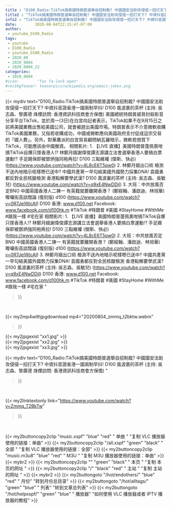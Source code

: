 ```yaml
---
title : "D100_Radio:TikTok搞美國特朗普選舉自招制裁? 中國國安法助攻侵侵一招打天下? 中資抖音證香港一國兩制早抖! D100 風波裹的茶杯 (主持: 吳志森、黎廣德 烽煙訪問: 香港資訊科技商會方保僑) "
title2 : "TikTok搞美國特朗普選舉自招制裁? 中國國安法助攻侵侵一招打天下? 中資抖音證香港一國兩制早抖! D100 風波裹的茶杯 (主持: 吳志森、黎廣德 烽煙訪問: 香港資訊科技商會方保僑) "
info2 : "TikTok搞美國特朗普選舉自招制裁? 中國國安法助攻侵侵一招打天下? 中資抖音證香港一國兩制早抖! D100 風波裹的茶杯 (主持: 吳志森、黎廣德 烽煙訪問: 香港資訊科技商會方保僑)    美國總統特朗普威脅封殺影音分享平台TikTok，並於周一(3日)在白宮向記者表示，TikTok如果不在9月15日之前將美國業務出售給美國公司，就會被趕出美國市場。特朗普表示不介意微軟收購TikTok美國業務，又指若收購成功，中國或微軟應向美國政府支付促成這宗交易的「媒人費」。另外，對華鷹派的白宮貿易顧問納瓦羅暗示，微軟若想買下TikTok，可能應該由中國撤資。    相關影片:  1. 【LIVE 直播】美國特朗普蓬佩奧咁搞TikTok自爆只揼香港人!? 林鄭月娥謝偉俊譚志源講立法會選舉香港人要搞白票運動!? 手足踢保即被鄧炳強同袍再拉! D100 三點維權 (傑斯、快必) (https://www.youtube.com/watch?v=4L8cE6T5pw0)  2. 林鄭月娥出口術 檢測不送內地暗示呢樣嘢已送中? 中國共產黨一早勾結美國外國勢力採集DNA! 袁國勇都反對全民核酸檢測 香港點解要學武漢? D100 風波裏的茶杯 (主持: 吳志森、吳敏兒) (https://www.youtube.com/watch?v=q9xE4NwDDjI)  3. 大班：中共放風否定BNO 中國英國香港人二揀一 有英籍就要離開香港？ (鄭經翰、潘啟迪、林旭華) 嚤囉街高談闊論 (復刻版) d100 (https://www.youtube.com/watch?v=0R7JeIWjcAI)    D100 香港: www.d100.net  Facebook: www.facebook.com/d100hk.m    #TikTok #特朗普 #美國 #StayHome #WithMe #跟我一樣 #宅在家  相關影片: 1. 【LIVE 直播】美國特朗普蓬佩奧咁搞TikTok自爆只揼香港人!? 林鄭月娥謝偉俊譚志源講立法會選舉香港人要搞白票運動!? 手足踢保即被鄧炳強同袍再拉! D100 三點維權 (傑斯、快必) (https://www.youtube.com/watch?v=4L8cE6T5pw0) 2. 大班：中共放風否定BNO 中國英國香港人二揀一 有英籍就要離開香港？ (鄭經翰、潘啟迪、林旭華) 嚤囉街高談闊論 (復刻版) d100 (https://www.youtube.com/watch?v=0R7JeIWjcAI) 3. 林鄭月娥出口術 檢測不送內地暗示呢樣嘢已送中? 中國共產黨一早勾結美國外國勢力採集DNA! 袁國勇都反對全民核酸檢測 香港點解要學武漢? D100 風波裏的茶杯 (主持: 吳志森、吳敏兒) (https://www.youtube.com/watch?v=q9xE4NwDDjI)  D100 香港: www.d100.net  Facebook: www.facebook.com/d100hk.m  #TikTok #特朗普 #美國 #StayHome #WithMe #跟我一樣 #宅在家 "
date:        2020-08-04T22:15:47-07:00
author:
 - youtube_D100_Radio
tags:
 - youtube
 - D100_Radio
 - youtube_D100_Radio
 - 2020_08
 - 2020_0804
 - 2020_0804_22
categories:
 - 2020_0804
#icon:        "fas fa-lock-open"
#resImgTeaser: teaserpics/wikipedia.org/emacs-jokes.png
---
```


{{< mydiv text="D100_Radio:TikTok搞美國特朗普選舉自招制裁? 中國國安法助攻侵侵一招打天下? 中資抖音證香港一國兩制早抖! D100 風波裹的茶杯 (主持: 吳志森、黎廣德 烽煙訪問: 香港資訊科技商會方保僑)    美國總統特朗普威脅封殺影音分享平台TikTok，並於周一(3日)在白宮向記者表示，TikTok如果不在9月15日之前將美國業務出售給美國公司，就會被趕出美國市場。特朗普表示不介意微軟收購TikTok美國業務，又指若收購成功，中國或微軟應向美國政府支付促成這宗交易的「媒人費」。另外，對華鷹派的白宮貿易顧問納瓦羅暗示，微軟若想買下TikTok，可能應該由中國撤資。    相關影片:  1. 【LIVE 直播】美國特朗普蓬佩奧咁搞TikTok自爆只揼香港人!? 林鄭月娥謝偉俊譚志源講立法會選舉香港人要搞白票運動!? 手足踢保即被鄧炳強同袍再拉! D100 三點維權 (傑斯、快必) (https://www.youtube.com/watch?v=4L8cE6T5pw0)  2. 林鄭月娥出口術 檢測不送內地暗示呢樣嘢已送中? 中國共產黨一早勾結美國外國勢力採集DNA! 袁國勇都反對全民核酸檢測 香港點解要學武漢? D100 風波裏的茶杯 (主持: 吳志森、吳敏兒) (https://www.youtube.com/watch?v=q9xE4NwDDjI)  3. 大班：中共放風否定BNO 中國英國香港人二揀一 有英籍就要離開香港？ (鄭經翰、潘啟迪、林旭華) 嚤囉街高談闊論 (復刻版) d100 (https://www.youtube.com/watch?v=0R7JeIWjcAI)    D100 香港: www.d100.net  Facebook: www.facebook.com/d100hk.m    #TikTok #特朗普 #美國 #StayHome #WithMe #跟我一樣 #宅在家  相關影片: 1. 【LIVE 直播】美國特朗普蓬佩奧咁搞TikTok自爆只揼香港人!? 林鄭月娥謝偉俊譚志源講立法會選舉香港人要搞白票運動!? 手足踢保即被鄧炳強同袍再拉! D100 三點維權 (傑斯、快必) (https://www.youtube.com/watch?v=4L8cE6T5pw0) 2. 大班：中共放風否定BNO 中國英國香港人二揀一 有英籍就要離開香港？ (鄭經翰、潘啟迪、林旭華) 嚤囉街高談闊論 (復刻版) d100 (https://www.youtube.com/watch?v=0R7JeIWjcAI) 3. 林鄭月娥出口術 檢測不送內地暗示呢樣嘢已送中? 中國共產黨一早勾結美國外國勢力採集DNA! 袁國勇都反對全民核酸檢測 香港點解要學武漢? D100 風波裏的茶杯 (主持: 吳志森、吳敏兒) (https://www.youtube.com/watch?v=q9xE4NwDDjI)  D100 香港: www.d100.net  Facebook: www.facebook.com/d100hk.m  #TikTok #特朗普 #美國 #StayHome #WithMe #跟我一樣 #宅在家 "
>}}
<br>


{{< my2mp4withjpgdownload mp4="20200804_zmmq_t2bktw.webm"
>}}

{{< my2jpgexist "xx1.jpg" >}}<br>
{{< my2jpgexist "xx2.jpg" >}}<br>
{{< my2jpgexist "xx3.jpg" >}}<br>



{{< mydiv text="D100_Radio:TikTok搞美國特朗普選舉自招制裁? 中國國安法助攻侵侵一招打天下? 中資抖音證香港一國兩制早抖! D100 風波裹的茶杯 (主持: 吳志森、黎廣德 烽煙訪問: 香港資訊科技商會方保僑) "
>}}
<br>

{{< my2linktextonly link="https://www.youtube.com/watch?v=Zmmq_T2BkTw"
>}}


<br>

{{< my2buttoncopy2clip "music.xspf"        "blue"   "red"    " 单曲 "  "复制 VLC 播放器使用的链接：单曲" >}} {{< my2buttoncopy2clip "/all.xspf"         "green"  "black"  " 全部 "  "复制 VLC 播放器使用的链接：全部" >}} {{< my2buttoncopy2clip "music.m3u8"        "blue"   "red"    " M3U  "    "复制 M3U 播放器使用的链接：单曲" >}} {{< mybr2 >}} {{< my2buttoncopy2clip ""                  "green"  "black"  " 本页 "    "复制 本页的网址 " >}} {{< my2buttoncopy2clip "/"                 "black"  "red"    " 主站 "    "复制 主站的网址 " >}} {{< mybr2 >}} {{< my2buttongoto      "/hot/endothers/"   "blue"   "red"    " 月份"   "转到月份总目录" >}} {{< my2buttongoto      "/hot/alltags/"     "green"  "blue"   " 列表"   "转到文章总列表" >}} {{< my2buttongoto      "/hot/helpxspf/"    "green"  "blue"   " 播放器" "如何使用 VLC 播放器或者 IPTV 播放器的教程" >}} 
